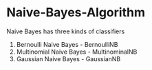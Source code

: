 # Naive-Bayes-Algorithm

Naive Bayes has three kinds of classifiers
1. Bernoulli Naive Bayes - BernoulliNB
2. Multinomial Naive Bayes - MultinominalNB
3. Gaussian Naive Bayes - GaussianNB
